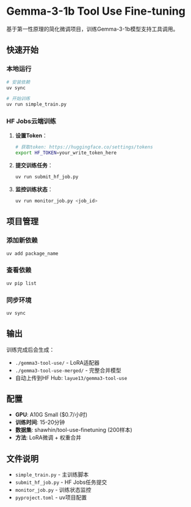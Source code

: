 # Gemma-3-1b Tool Use Fine-tuning

基于第一性原理的简化微调项目，训练Gemma-3-1b模型支持工具调用。

## 快速开始

### 本地运行
```bash
# 安装依赖
uv sync

# 开始训练
uv run simple_train.py
```

### HF Jobs云端训练

1. **设置Token**：
   ```bash
   # 获取token: https://huggingface.co/settings/tokens
   export HF_TOKEN=your_write_token_here
   ```

2. **提交训练任务**：
   ```bash
   uv run submit_hf_job.py
   ```

3. **监控训练状态**：
   ```bash
   uv run monitor_job.py <job_id>
   ```

## 项目管理

### 添加新依赖
```bash
uv add package_name
```

### 查看依赖
```bash
uv pip list
```

### 同步环境
```bash
uv sync
```

## 输出

训练完成后会生成：
- `./gemma3-tool-use/` - LoRA适配器
- `./gemma3-tool-use-merged/` - 完整合并模型
- 自动上传到HF Hub: `layue13/gemma3-tool-use`

## 配置

- **GPU**: A10G Small ($0.7/小时)
- **训练时间**: 15-20分钟
- **数据集**: shawhin/tool-use-finetuning (200样本)
- **方法**: LoRA微调 + 权重合并

## 文件说明

- `simple_train.py` - 主训练脚本
- `submit_hf_job.py` - HF Jobs任务提交
- `monitor_job.py` - 训练状态监控
- `pyproject.toml` - uv项目配置